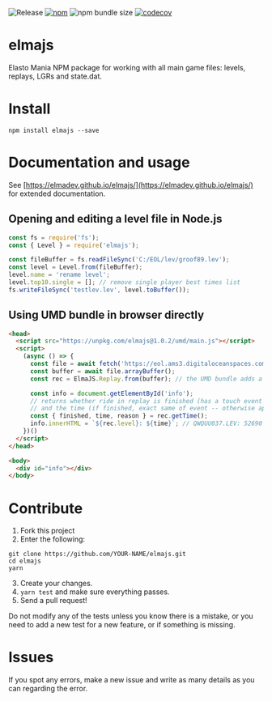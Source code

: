 ![Release](https://github.com/elmadev/elmajs/workflows/Release/badge.svg) [![npm](https://img.shields.io/npm/v/elmajs)](https://www.npmjs.com/package/elmajs) ![npm bundle size](https://img.shields.io/bundlephobia/minzip/elmajs) [![codecov](https://codecov.io/gh/elmadev/elmajs/branch/master/graph/badge.svg)](https://codecov.io/gh/elmadev/elmajs)


# elmajs
Elasto Mania NPM package for working with all main game files: levels, replays, LGRs and state.dat.

# Install
`npm install elmajs --save`

# Documentation and usage
See [https://elmadev.github.io/elmajs/](https://elmadev.github.io/elmajs/) for extended documentation.

## Opening and editing a level file in Node.js

```js
const fs = require('fs');
const { Level } = require('elmajs');

const fileBuffer = fs.readFileSync('C:/EOL/lev/groof89.lev');
const level = Level.from(fileBuffer);
level.name = 'rename level';
level.top10.single = []; // remove single player best times list
fs.writeFileSync('testlev.lev', level.toBuffer());
```

## Using UMD bundle in browser directly

```html
<head>
  <script src="https://unpkg.com/elmajs@1.0.2/umd/main.js"></script>
  <script>
    (async () => {
      const file = await fetch('https://eol.ams3.digitaloceanspaces.com/replays/vq0y3cwqfn/37Spef5269.rec');
      const buffer = await file.arrayBuffer();
      const rec = ElmaJS.Replay.from(buffer); // the UMD bundle adds a ElmaJS global variable with all functionality

      const info = document.getElementById('info');
      // returns whether ride in replay is finished (has a touch event as the final event)
      // and the time (if finished, exact same of event -- otherwise approximation based on frame count or a touch event)
      const { finished, time, reason } = rec.getTime();
      info.innerHTML = `${rec.level}: ${time}`; // QWQUU037.LEV: 52690
    })()
  </script>
</head>

<body>
  <div id="info"></div>
</body>
```

# Contribute
1.  Fork this project
2.  Enter the following:
```shell
git clone https://github.com/YOUR-NAME/elmajs.git
cd elmajs
yarn
```
3.  Create your changes.
4.  `yarn test` and make sure everything passes.
5.  Send a pull request!

Do not modify any of the tests unless you know there is a mistake, or you need to add a new test for a new feature, or if something is missing.

# Issues
If you spot any errors, make a new issue and write as many details as you can regarding the error.
